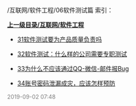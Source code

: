 /互联网/软件工程/06软件测试篇 索引：


**[上一级目录/互联网/软件工程](/互联网/软件工程/index.md)**

- [31软件测试要为产品质量负责吗](/互联网/软件工程/06软件测试篇/31软件测试要为产品质量负责吗.md)

- [32软件测试：什么样的公司需要专职测试](/互联网/软件工程/06软件测试篇/32软件测试：什么样的公司需要专职测试.md)

- [33为什么不应该通过QQ-微信-邮件报Bug](/互联网/软件工程/06软件测试篇/33为什么不应该通过QQ-微信-邮件报Bug.md)

- [34账号密码泄漏成灾，应该怎样预防](/互联网/软件工程/06软件测试篇/34账号密码泄漏成灾，应该怎样预防.md)


<font size=2 color='grey'> 2019-09-02 07:48 </font>